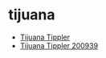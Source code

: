 # tijuana

 * [Tijuana Tippler](../../index/t/tijuana-tippler-200939.json)
 * [Tijuana Tippler 200939](../../index/t/tijuana-tippler-200939.json)
